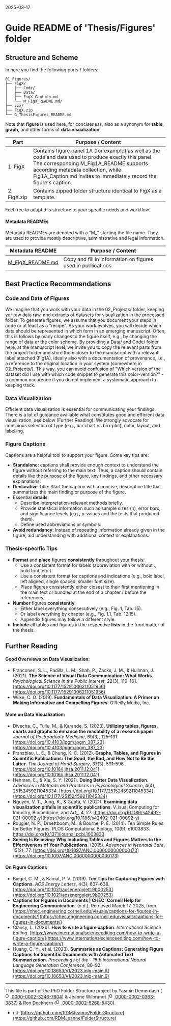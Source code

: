 2025-03-17


# Guide README of 'Thesis/Figures' folder

## Structure and Scheme

In here you find the following parts / folders:

```
01_Figures/
├── FigX/
│   ├── Code/
│   ├── Data/
│   ├── FigX_Caption.md
│   └── M_FigX_README.md/
├── zzz/
├── FigX.zip
└── G_ThesisFigures_README.md

```

Note that **figure** is used here, for conciseness, also as a synonym for **table**, **graph**, and other forms of **data visualization**.


| Part         		| Purpose / Content   |
|--------------		|-----------|
| 1. FigX 		| Contains figure panel 1A (for example) as well as the code and data used to produce exactly this panel. The corresponding M_Fig1A_README supports according metadata collection, while Fig1A_Caption.md invites to immediately record the figure's caption. |
| 2. FigX.zip  		| Contains zipped folder structure identical to FigX as a template.|

Feel free to adapt this structure to your specific needs and workflow.

#### Metadata READMEs

Metadata READMEs are denoted with a "M_" starting the file name. They are used to provide mostly descriptive, administrative and legal information.

| Metadata README                                                                          | Purpose / Content                                                                             |
| ---------------------------------------------------------------------------------------- | --------------------------------------------------------------------------------------------- |
| [M_FigX_README.md](/PhD/05_Thesis/01_Figures/FigX/M_FigX_README.md) | Copy and fill in information on figures used in publications          |


## Best Practice Recommendations

### Code and Data of Figures
We imagine that you work with your data in the 02_Projects/ folder, keeping yor raw data raw, and extracts of datasets for visualization in the processed folder. To generate figures, we assume that you document your steps in code or at least as a "recipe". As your work evolves, you will decide which data should be represented in which form in an emerging manuscript. Often, this is follows by many changes to the figure itself, e.g., by changing the range of data or the color scheme. 
By providing a Data/ and Code/ folder here, at the manuscript level, we invite you to copy the relevant parts from the project folder and store them closer to the manuscript with a relevant label attached (Fig1A), ideally also with a documentation of provenance, i.e., a reference to the original location in your system (somewhere in 02_Projects/). This way, you can avoid confusion of "Which version of the dataset did I use with which code snippet to generate this color-version?" - a common occurence if you do not implement a systematic approach to keeping track.

### Data Visualization
Efficient data visualization is essential for communicating your findings. There is a lot of guidance available what constitutes good and efficient data visualization, see below (Further Reading). 
We strongly advocate for conscious selection of type (e.g., bar chart vs box plot), color, layout, and labelling.

### Figure Captions
Captions are a helpful tool to support your figure. Some key tips are:
- **Standalone**: captions shall provide enough context to understand the figure without referring to the main text. Thus, a caption should contain details like the purpose of the figure, key findings, and other necessary explanations.
- **Declarative** Title: Start the caption with a concise, descriptive title that summarizes the main finding or purpose of the figure.
- Essential **details**: 
	- Describe interpretation-relevant methods briefly.
	- Provide statistical information such as sample sizes (n), error bars, and significance levels (e.g., p-values and the tests that produced them).
	- Define used abbreviations or symbols.
- **Avoid redundancy**: Instead of repeating information already given in the figure, aid understanding with additional context or explanations.

### Thesis-specific Tips
- **Format** and **place** figures **consistently** throughout your thesis:
	- Use a consistent format for labels (abbreviation with or without ., bold font, etc.).
	- Use a consistent format for captions and indications (e.g., bold label, left aligned, single spaced, smaller font size).
	- Place figures consistently either closest to their first mentioning in the main text or bundled at the end of a chapter / before the references.
 - **Number** figures **consistently**:
	- Either label everything consecutively (e.g., Fig. 1, Tab. 15).
 	- Or label everything by chapter (e.g., Fig. 1.1, Tab. 12.15).
	- Appendix figures may follow a different style.
 - **Include** all tables and figures in the respective **lists** in the front matter of the thesis.


## Further Reading
#### Good Overviews on Data Visualization:
- Franconeri, S. L., Padilla, L. M., Shah, P., Zacks, J. M., & Hullman, J. (2021). **The Science of Visual Data Communication: What Works**. _Psychological Science in the Public Interest_, 22(3), 110–161. [https://doi.org/10.1177/15291006211051956](https://doi.org/10.1177/15291006211051956)
- Wilke, C. O. (2019). **Fundamentals of Data Visualization: A Primer on Making Informative and Compelling Figures**. O’Reilly Media, Inc.
  
#### More on Data Visualization:
- Divecha, C., Tullu, M., & Karande, S. (2023). **Utilizing tables, figures, charts and graphs to enhance the readability of a research paper**. _Journal of Postgraduate Medicine_, 69(3), 125–131. [https://doi.org/10.4103/jpgm.jpgm_387_23](https://doi.org/10.4103/jpgm.jpgm_387_23)
- Franzblau, L. E., & Chung, K. C. (2012). **Graphs, Tables, and Figures in Scientific Publications: The Good, the Bad, and How Not to Be the Latter**. _The Journal of Hand Surgery_, 37(3), 591–596. [https://doi.org/10.1016/j.jhsa.2011.12.041](https://doi.org/10.1016/j.jhsa.2011.12.041)
- Hehman, E., & Xie, S. Y. (2021). **Doing Better Data Visualization**. _Advances in Methods and Practices in Psychological Science_, 4(4), 25152459211045334. [https://doi.org/10.1177/25152459211045334](https://doi.org/10.1177/25152459211045334)
- Nguyen, V. T., Jung, K., & Gupta, V. (2021). **Examining data visualization pitfalls in scientific publications**. V_isual Computing for Industry, Biomedicine, and Art_, 4, 27. [https://doi.org/10.1186/s42492-021-00092-y](https://doi.org/10.1186/s42492-021-00092-y)
- Rougier, N. P., Droettboom, M., & Bourne, P. E. (2014). Ten Simple Rules for Better Figures. PLOS Computational Biology, 10(9), e1003833. https://doi.org/10.1371/journal.pcbi.1003833
- **Seeing Is Believing: Why Including Tables and Figures Matters to the Effectiveness of Your Publications**. (2015). _Advances in Neonatal Care_, 15(2), 77. [https://doi.org/10.1097/ANC.0000000000000173](https://doi.org/10.1097/ANC.0000000000000173)

#### On Figure Captions
- Biegel, C. M., & Kamat, P. V. (2019). **Ten Tips for Capturing Figures with Captions**. _ACS Energy Letters_, 4(3), 637–638. [https://doi.org/10.1021/acsenergylett.9b00253](https://doi.org/10.1021/acsenergylett.9b00253)
- **Captions for Figures in Documents | CHEC: Cornell Help for Engineering Communication**. (n.d.). Retrieved March 17, 2025, from [https://chec.engineering.cornell.edu/visuals/captions-for-figures-in-documents/](https://chec.engineering.cornell.edu/visuals/captions-for-figures-in-documents/)
- Clancy, L. (2020). **How to write a figure caption**. _International Science Editing_. [https://www.internationalscienceediting.com/how-to-write-a-figure-caption/](https://www.internationalscienceediting.com/how-to-write-a-figure-caption/)
- Huang, C.-Y., et al. (2023). **Summaries as Captions: Generating Figure Captions for Scientific Documents with Automated Text Summarization**. _Proceedings of the - 16th International Natural Language Generation Conference_, 80–92. [https://doi.org/10.18653/v1/2023.inlg-main.6](https://doi.org/10.18653/v1/2023.inlg-main.6)




_____

This file is part of the PhD Folder Structure project by Yasmin Demerdash (<a href="https://orcid.org/0000-0002-3246-7604"><img alt="ORCID logo" src="https://info.orcid.org/wp-content/uploads/2019/11/orcid_16x16.png" width="16" height="16" /> 0000-0002-3246-7604</a>) & Jeanne  Wilbrandt (<a href="https://orcid.org/0000-0002-0363-3837"><img alt="ORCID logo" src="https://info.orcid.org/wp-content/uploads/2019/11/orcid_16x16.png" width="16" height="16" /> 0000-0002-0363-3837</a>) & Ron Dockhorn (<a href="https://orcid.org/0000-0002-5268-5430"><img alt="ORCID logo" src="https://info.orcid.org/wp-content/uploads/2019/11/orcid_16x16.png" width="16" height="16" /> 0000-0002-5268-5430</a>).

* git: [https://github.com/RDMJeanne/FolderStructure](https://github.com/RDMJeanne/FolderStructure)

